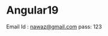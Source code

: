 # Angular19
Email Id : nawaz@gmail.com
pass: 123

<!-- https://freeapi.miniprojectideas.com/index.html 
https://youtu.be/mWERmpulRIw?si=-wQ6IuMxy_Otz7zL
https://youtu.be/Dvqe0uIhBxQ?si=MPzl1WlsC2xkRz-q
-->